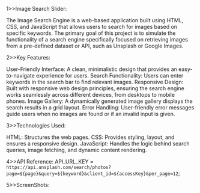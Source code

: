 
1>>Image Search Slider:

The Image Search Engine is a web-based application built using HTML, CSS, and JavaScript that allows users to search for images based on specific keywords. The primary goal of this project is to simulate the functionality of a search engine specifically focused on retrieving images from a pre-defined dataset or API, such as Unsplash or Google Images.


2>>Key Features:

User-Friendly Interface: A clean, minimalistic design that provides an easy-to-navigate experience for users.
Search Functionality: Users can enter keywords in the search bar to find relevant images.
Responsive Design: Built with responsive web design principles, ensuring the search engine works seamlessly across different devices, from desktops to mobile phones.
Image Gallery: A dynamically generated image gallery displays the search results in a grid layout.
Error Handling: User-friendly error messages guide users when no images are found or if an invalid input is given.

3>>Technologies Used:

HTML: Structures the web pages.
CSS: Provides styling, layout, and ensures a responsive design.
JavaScript: Handles the logic behind search queries, image fetching, and dynamic content rendering.

4>>API Reference:
API_URL_KEY = `https://api.unsplash.com/search/photos?page=${page}&query=${keyword}&client_id=${accessKey}&per_page=12`;


5>>ScreenShots:


